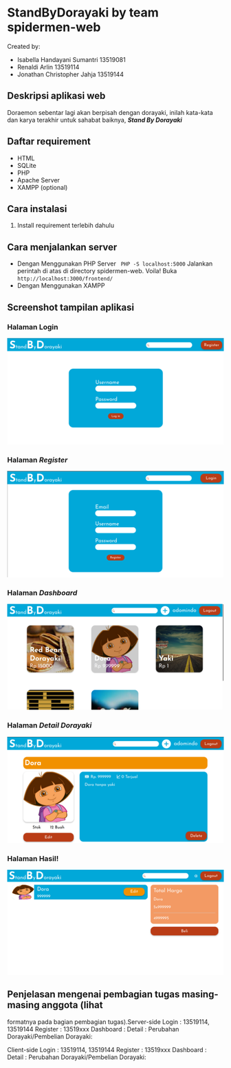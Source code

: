 # StandByDorayaki by team spidermen-web

Created by:

- Isabella Handayani Sumantri 13519081
- Renaldi Arlin 13519114
- Jonathan Christopher Jahja 13519144

## Deskripsi aplikasi web

Doraemon sebentar lagi akan berpisah dengan dorayaki, inilah kata-kata dan karya terakhir untuk sahabat baiknya, <b><i>Stand By Dorayaki</i></b>

## Daftar requirement

- HTML
- SQLite
- PHP
- Apache Server
- XAMPP (optional)

## Cara instalasi

1. Install requirement terlebih dahulu

## Cara menjalankan server

- Dengan Menggunakan PHP Server
  ` PHP -S localhost:5000`
  Jalankan perintah di atas di directory spidermen-web.
  Voila!
  Buka `http://localhost:3000/frontend/`
  <br/>
- Dengan Menggunakan XAMPP

## Screenshot tampilan aplikasi

### Halaman Login
![Login Page](./screenshots/login.png)

### Halaman <i>Register</i>
![Register Page](./screenshots/register.png)
### Halaman <i>Dashboard</i>
![Dashboard Page](./screenshots/dashboard.png)
### Halaman <i>Detail Dorayaki</i>
![Detail Page](./screenshots/detail.png)
### Halaman Hasil!
![Pembelian](./screenshots/pembelian.png)
## Penjelasan mengenai pembagian tugas masing-masing anggota (lihat

formatnya pada bagian pembagian tugas).Server-side
Login : 13519114, 13519144
Register : 13519xxx
Dashboard :
Detail :
Perubahan Dorayaki/Pembelian Dorayaki:

Client-side
Login : 13519114, 13519144
Register : 13519xxx
Dashboard :
Detail :
Perubahan Dorayaki/Pembelian Dorayaki: